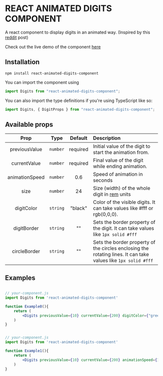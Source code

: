 # REACT ANIMATED DIGITS COMPONENT

A react component to display digits in an animated way. (Inspired by this [reddit](https://www.reddit.com/r/Damnthatsinteresting/comments/p6q5pg/a_clock_of_clocks/) post)

Check out the live demo of the component [here](https://react-animated-digits.netlify.app/)

## Installation

```
npm install react-animated-digits-component
```

You can import the component using

```jsx
import Digits from "react-animated-digits-component";
```

You can also import the type definitions if you're using TypeScript like so:

```jsx
import Digits, { DigitProps } from "react-animated-digits-component";
```

## Available props

|      Prop      |   Type   | Default  | Description                                                                                                         |
| :------------: | :------: | :------: | :------------------------------------------------------------------------------------------------------------------ |
| previousValue  | `number` | required | Initial value of the digit to start the animation from.                                                             |
|  currentValue  | `number` | required | Final value of the digit while ending animation.                                                                    |
| animationSpeed | `number` |   0.6    | Speed of animation in seconds                                                                                       |
|      size      | `number` |    24    | Size (width) of the whole digit in [rem](https://www.sitepoint.com/understanding-and-using-rem-units-in-css/) units |
|   digitColor   | `string` | "black"  | Color of the visible digits. It can take values like #fff or rgb(0,0,0).                                            |
|  digitBorder   | `string` |    ""    | Sets the border property of the digit. It can take values like `1px solid #fff`                                     |
|  circleBorder  | `string` |    ""    | Sets the border property of the circles enclosing the rotating lines. It can take values like `1px solid #fff`      |

## Examples

```jsx

// your-component.js
import Digits from 'react-animated-digits-component'

function Example0(){
    return (
        <Digits previousValue={10} currentValue={200} digitColor={"green"} circleBorder={"2px solid pink"}>
    )
}


```

```jsx

// your-component.js
import Digits from 'react-animated-digits-component'

function Example1(){
    return (
        <Digits previousValue={10} currentValue={200} animationSpeed={1} digitColor={"rgb(0,0,0)"}>
    )
}


```
